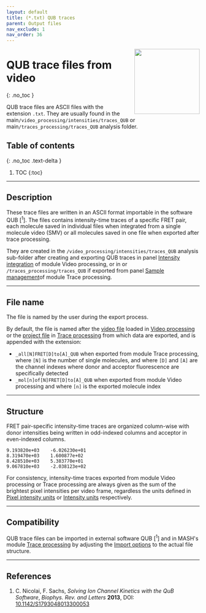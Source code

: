 ```yaml
---
layout: default
title: (*.txt) QUB traces
parent: Output files
nav_exclude: 1
nav_order: 36
---
```


<img src="../assets/images/logos/logo-output-files_400px.png" width="170" style="float:right; margin-left: 15px;"/>

# QUB trace files from video
{: .no_toc }

QUB trace files are ASCII files with the extension `.txt`. They are usually found in the main`/video_processing/intensities/traces_QUB` or main`/traces_processing/traces_QUB` analysis folder.

## Table of contents
{: .no_toc .text-delta }

1. TOC
{:toc}


---

## Description

These trace files are written in an ASCII format importable in the software QUB [<sup>1</sup>].
The files contains intensity-time traces of a specific FRET pair, each molecule saved in individual files when integrated from a single molecule video (SMV) or all molecules saved in one file when exported after trace processing.

They are created in the `/video_processing/intensities/traces_QUB` analysis sub-folder after creating and exporting QUB traces in panel 
[Intensity integration](../video-processing/panels/panel-intensity-integration.html#create-and-export-intensity-time-traces) of module Video processing, or in or `/traces_processing/traces_QUB` if exported from panel 
[Sample management](../trace-processing/panels/panel-sample-management.html#export-processed-data)of module Trace processing.


---

## File name

The file is named by the user during the export process.

By default, the file is named after the <u>video file</u> loaded in 
[Video processing](../video-processing/panels/area-visualization.html#load-videoimage-file) or the <u>project file</u> in 
[Trace processing](../trace-processing/panels/area-project-management.html#project-list) from which data are exported, and is appended with the extension:
* `_all[N]FRET[D]to[A]_QUB` when exported from module Trace processing, where `[N]` is the number of single molecules, and where `[D]` and `[A]` are the channel indexes where donor and acceptor fluorescence are specifically detected
* `_mol[n]of[N]FRET[D]to[A]_QUB` when exported from module Video processing and where `[n]` is the exported molecule index


---

## Structure

FRET pair-specific intensity-time traces are organized column-wise with donor intensities being written in odd-indexed columns and acceptor in even-indexed columns.

```
9.193820e+03	-6.026230e+01	
8.319470e+03	1.600877e+02	
8.428510e+03	5.383770e+01	
9.067810e+03	-2.038123e+02	
```

For consistency, intensity-time traces exported from module Video processing or Trace processing are always given as the sum of the brightest pixel intensities per video frame, regardless the units defined in
[Pixel intensity units](../video-processing/panels/panel-plot.html#pixel-intensity-units) or 
[Intensity units](../trace-processing/panels/panel-plot.html#intensity-units) respectively.


---

## Compatibility

QUB trace files can be imported in external software QUB [<sup>1</sup>] and in MASH's module
[Trace processing](../trace-processing/workflow.html#import-single-molecule-data) by adjusting the 
[Import options](../trace-processing/functionalities/set-import-options.html) to the actual file structure.


---

## References

1. C. Nicolai, F. Sachs, *Solving Ion Channel Kinetics with the QuB Software*, *Biophys. Rev. and Letters* **2013**, DOI: 
[10.1142/S1793048013300053](https://doi.org/10.1142/S1793048013300053)

